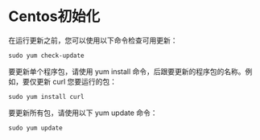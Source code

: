 # Centos初始化

在运行更新之前，您可以使用以下命令检查可用更新：

```
sudo yum check-update
```

要更新单个程序包，请使用 yum install 命令，后跟要更新的程序包的名称。例如，要仅更新 curl 您要运行的包：

```
sudo yum install curl
```

要更新所有包，请使用以下 yum update 命令：

```
sudo yum update
```
